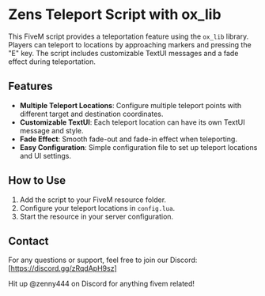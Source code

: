 # Zens Teleport Script with ox_lib

This FiveM script provides a teleportation feature using the `ox_lib` library. Players can teleport to locations by approaching markers and pressing the "E" key. The script includes customizable TextUI messages and a fade effect during teleportation.

## Features

- **Multiple Teleport Locations**: Configure multiple teleport points with different target and destination coordinates.
- **Customizable TextUI**: Each teleport location can have its own TextUI message and style.
- **Fade Effect**: Smooth fade-out and fade-in effect when teleporting.
- **Easy Configuration**: Simple configuration file to set up teleport locations and UI settings.

## How to Use

1. Add the script to your FiveM resource folder.
2. Configure your teleport locations in `config.lua`.
3. Start the resource in your server configuration.

## Contact

For any questions or support, feel free to join our Discord: [https://discord.gg/zRqdApH9sz]

Hit up @zenny444 on Discord for anything fivem related!